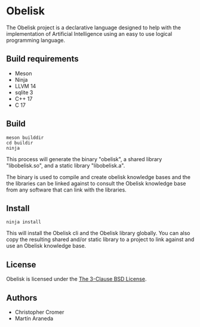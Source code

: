 # Obelisk

The Obelisk project is a declarative language designed to help with the implementation of Artificial Intelligence using an easy to use logical programming language.

## Build requirements

 - Meson
 - Ninja
 - LLVM 14
 - sqlite 3
 - C++ 17
 - C 17

## Build

```
meson builddir
cd buildir
ninja
```

This process will generate the binary "obelisk", a shared library "libobelisk.so", and a static library "libobelisk.a".

The binary is used to compile and create obelisk knowledge bases and the the libraries can be linked against to consult the Obelisk knowledge base from any software that can link with the libraries.

## Install

```
ninja install
```

This will install the Obelisk cli and the Obelisk library globally. You can also copy the resulting shared and/or static library to a project to link against and use an Obelisk knowledge base.

## License

Obelisk is licensed under the [The 3-Clause BSD License](LICENSE).

## Authors

 - Christopher Cromer
 - Martín Araneda

